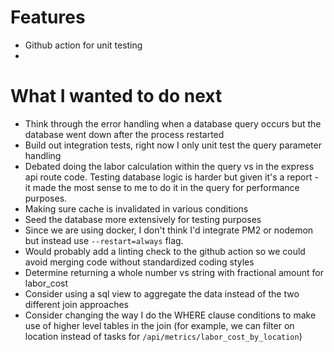 # Features

- Github action for unit testing
-

# What I wanted to do next

- Think through the error handling when a database query occurs but the database went down after the process restarted
- Build out integration tests, right now I only unit test the query parameter handling
- Debated doing the labor calculation within the query vs in the express api route code. Testing database logic is harder but given it's a report - it made the most sense to me to do it in the query for performance purposes.
- Making sure cache is invalidated in various conditions
- Seed the database more extensively for testing purposes
- Since we are using docker, I don't think I'd integrate PM2 or nodemon but instead use `--restart=always` flag.
- Would probably add a linting check to the github action so we could avoid merging code without standardized coding styles
- Determine returning a whole number vs string with fractional amount for labor_cost
- Consider using a sql view to aggregate the data instead of the two different join approaches
- Consider changing the way I do the WHERE clause conditions to make use of higher level tables in the join (for example, we can filter on location instead of tasks for `/api/metrics/labor_cost_by_location`)
